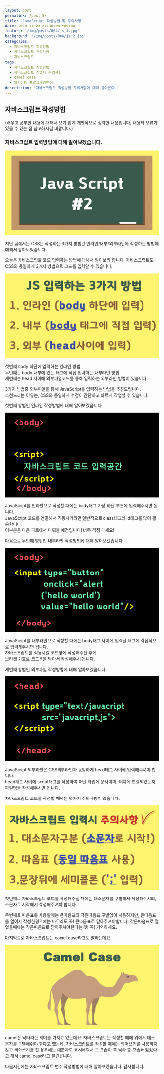 ```yaml
---
layout: post
permalink: /post-5/
title: 'JavaScript 작성방법 및 주의사항'
date: 2020-11-25 21:30:00 +09:00
feature: '/img/posts/004/js_1.jpg'
background: '/img/posts/004/js_2.jpg'
categories:
  - 자바스크립트 작성방법
  - 자바스크립트 주의사항
  - 자바스크립트
tags:
  - 자바스크립트 작성방법
  - 자바스크립트 작성시 주의사항
  - camel case
  - 웹사이트 프로그래밍언어
description: '자바스크립트 작성방법 주의사항에 대해 알아본다.'
---
```


## 자바스크립트 작성방법

(배우고 공부한 내용에 대해서 보기 쉽게 개인적으로 정리한 내용입니다,
내용의 오류가 있을 수 있는 점 참고하시길 바랍니다.)

### 자바스크립트 입력방법에 대해 알아보겠습니다.

![자바스크립트2번째](/img/posts/004/js_1.jpg)

지난 글에서는 CSS는 작성하는 3가지 방법인
인라인/내부/외부라인에 작성하는 방법에 대해서 알아보았습니다.

오늘은 자바스크립트 코드 입력하는 방법에 대해서 알아보려 합니다.
자바스크립트도 CSS와 동일하게 3가지 방법으로 코드를 입력할 수 있습니다.

![자바스크립트입력방법](/img/posts/004/js_4.jpg)

첫번째 body 하단에 입력하는 인라인 방법<br>
두번째는 body 내부에 있는 태그에 직접 입력하는 내부라인 방법<br>
세번째는 head 사이에 외부파일코드를 통해 입력하는 외부라인 방법이 있습니다.

3가지 방법중 외부파일을 통해 JavaScript를 입력하는 방법을 추천드립니다.<br>
추천드리는 이유는, CSS와 동일하게 수정이 간단하고 빠르게 작업할 수 있습니다.

첫번째 방법인 인라인 작성방법에 대해 알아보겠습니다.

![js인라인방법](/img/posts/004/js_6.jpg)

JavaScript를 인라인으로 작성할 때에는 body태그 가장 하단 부분에 입력해주시면 됩니다.<br>
JavaScript 코드를 연결해서 작동시키려면 일반적으로 class태그와 id태그를 많이 활용합니다.<br>
이부분은 다음 파트에서 다뤄볼 예정입니다! 너무 걱정 마세요!

다음으로 두번째 방법인 내부라인 작성방법에 대해 알아보겠습니다.

![js내부방법](/img/posts/004/js_7.jpg)

JavaScript를 내부라인으로 작성할 때에는 body태그 사이에 입력된 태그에 직접적으로 입력해주시면 됩니다.<br>
자바스크립트를 적용시킬 코드옆에 작성해주신 후에<br>
브라켓 기호로 코드문을 닫아서 작성해주시 됩니다.<br>

세번째 방법인 외부파일 작성방법에 대해 알아보겠습니다.

![js외부방법](/img/posts/004/js_8.jpg)

JavaScript 외부라인은 CSS외부라인과 동일하게 head태그 사이에 입력해주셔야 합니다.<br>
head태그 사이에 script태그를 작성하여 어떤 타입에 문서이며, 어디에 연결되있는지 파일명을 작성해주시면 됩니다.

자바스크립트 코드를 작성할 때에는 몇가지 주의사항이 있습니다.

![js주의사항](/img/posts/004/js_5.jpg)

첫번째로 자바스크립트 코드를 작성해주실 때에는 대소문자를 구별해서 작성해주시되,
소문자로 시작해서 작성해주셔야 합니다.

두번째로 따옴표를 사용할때는 큰따옴표와 작은따옴표 구별없이 사용하지만,
큰따옴표를 열어서 작성한경우에는 마무리도 꼭! 큰따옴표로 닫아주셔야합니다!
작은따옴표로 열었을때에는 작은따옴표로 닫아주셔야한다는 것! 꼭! 기억하세요.

마지막으로 자바스크립트는 camel case라고도 말하는데요.

![js낙타](/img/posts/004/js_3.jpg)

camel은 낙타라는 의미를 가지고 있는데요.
자바스크립트는 작성할 때에 위에서 대소문자를 구별해줘야 한다고 했는데,
자바스크립트를 작성할 때에는 띄어쓰기를 사용하지 않고 띄어쓰기를 할 경우에는 대문자로 표시해줘서
그 모습이 꼭 낙타 등 모습과 닮았다고 해서 camel case라고 불린답니다.

다음시간에는 자바스크립트 변수 작성방법에 대해 알아보겠습니다.
감사합니다.

